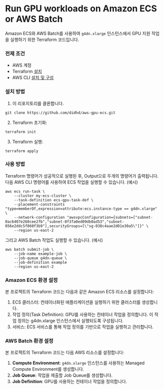 # Run GPU workloads on Amazon ECS or AWS Batch
Amazon ECS와 AWS Batch를 사용하여 `g4dn.xlarge` 인스턴스에서 GPU 지원 작업을 실행하기 위한 Terraform 코드입니다.

### 전제 조건
- AWS 계정
- Terraform [설치](https://developer.hashicorp.com/terraform/install)
- AWS CLI [설치 및 구성](https://docs.aws.amazon.com/ko_kr/cli/latest/userguide/getting-started-install.html)

### 설치 방법
1. 이 리포지토리를 클론합니다.
```
git clone https://github.com/didhd/aws-gpu-ecs.git
```
2. Terraform 초기화:
```shell
terraform init
```
3. Terraform 실행:
```shell
terraform apply
```

### 사용 방법
Terraform 명령어가 성공적으로 실행된 후, Output으로 두개의 명령어가 출력됩니다. 
다음 AWS CLI 명령어를 사용하여 ECS 작업을 실행할 수 있습니다. (예시)
```
aws ecs run-task \
    --cluster my-ecs-cluster \
    --task-definition ecs-gpu-task-def \
    --placement-constraints "type=memberOf,expression=attribute:ecs.instance-type == g4dn.xlarge" \
    --network-configuration "awsvpcConfiguration={subnets=["subnet-0ac6407e260cee2fb","subnet-0f3fa0ed09db0ad53","subnet-056e2ddc5f860f3b9"],securityGroups=[\"sg-038c4aae2d01e30a5\"]}" \
    --region us-east-2
```

그리고 AWS Batch 작업도 실행할 수 있습니다. (예시)
```
aws batch submit-job \
    --job-name example-job \
    --job-queue g4dn-queue \
    --job-definition example
    --region us-east-2
```

### Amazon ECS 환경 설정
본 프로젝트의 Terraform 코드는 다음과 같은 Amazon ECS 리소스를 설정합니다:

1. ECS 클러스터: 컨테이너화된 애플리케이션을 실행하기 위한 클러스터를 생성합니다.
2. 작업 정의(Task Definition): GPU를 사용하는 컨테이너 작업을 정의합니다. 이 작업 정의는 g4dn.xlarge 인스턴스에서 실행되도록 구성됩니다.
3. 서비스: ECS 서비스를 통해 작업 정의를 기반으로 작업을 실행하고 관리합니다.

### AWS Batch 환경 설정

본 프로젝트의 Terraform 코드는 다음 AWS 리소스를 설정합니다:

1. **Compute Environment**: `g4dn.xlarge` 인스턴스를 사용하는 Managed Compute Environment를 생성합니다.
2. **Job Queue**: 작업을 제출할 Job Queue를 생성합니다.
3. **Job Definition**: GPU를 사용하는 컨테이너 작업을 정의합니다.